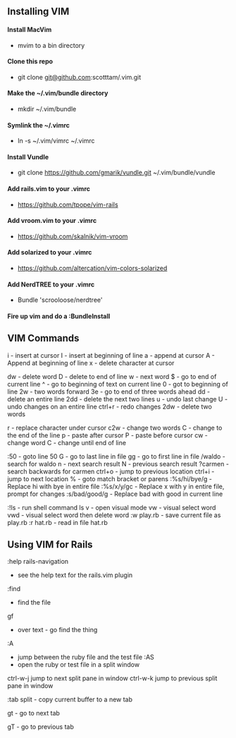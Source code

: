 ## Installing VIM

#### Install MacVim
  - mvim to a bin directory

#### Clone this repo
  - git clone git@github.com:scotttam/.vim.git

#### Make the ~/.vim/bundle directory
  - mkdir ~/.vim/bundle

#### Symlink the ~/.vimrc
  - ln -s ~/.vim/vimrc ~/.vimrc

#### Install Vundle
  - git clone https://github.com/gmarik/vundle.git ~/.vim/bundle/vundle

#### Add rails.vim to your .vimrc
  -  https://github.com/tpope/vim-rails

#### Add vroom.vim to your .vimrc
  -  https://github.com/skalnik/vim-vroom

#### Add solarized to your .vimrc
  -  https://github.com/altercation/vim-colors-solarized

#### Add NerdTREE to your .vimrc
  - Bundle 'scrooloose/nerdtree'

#### Fire up vim and do a :BundleInstall

## VIM Commands
i - insert at cursor
I - insert at beginning of line
a - append at cursor
A - Append at beginning of line
x - delete character at cursor

dw  - delete word
D   - delete to end of line
w   - next word
$   - go to end of current line
^   - go to beginning of text on current line
0   - got to beginning of line
2w  - two words forward
3e  - go to end of three words ahead
dd  - delete an entire line
2dd - delete the next two lines
u   - undo last change
U   - undo changes on an entire line
ctrl+r - redo changes
2dw - delete two words

r - replace character under cursor
c2w - change two words
C - change to the end of the line
p - paste after cursor
P - paste before cursor
cw - change word
C - change until end of line
 
:50 - goto line 50
G   - go to last line in file
gg  - go to first line in file
/waldo - search for waldo
n   - next search result
N   - previous search result
?carmen - search backwards for carmen
ctrl+o - jump to previous location
ctrl+i - jump to next location
%   - goto match bracket or parens
:%s/hi/bye/g - Replace hi with bye in entire file
:%s/x/y/gc - Replace x with y in entire file, prompt for changes
:s/bad/good/g - Replace bad with good in current line

:!ls - run shell command ls
v  - open visual mode
vw - visual select word
vwd - visual select word then delete word
:w play.rb - save current file as play.rb
:r hat.rb - read in file hat.rb


## Using VIM for Rails

:help rails-navigation 
  - see the help text for the rails.vim plugin

:find <thing>
  - find the file

gf
  - over text - go find the thing

:A
  - jump between the ruby file and the test file
:AS
  - open the ruby or test file in a split window

ctrl-w-j jump to next split pane in window
ctrl-w-k jump to previous split pane in window

:tab split - copy current buffer to a new tab

gt - go to next tab

gT - go to previous tab
